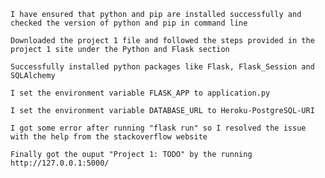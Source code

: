     I have ensured that python and pip are installed successfully and checked the version of python and pip in command line

    Downloaded the project 1 file and followed the steps provided in the project 1 site under the Python and Flask section

    Successfully installed python packages like Flask, Flask_Session and SQLAlchemy

    I set the environment variable FLASK_APP to application.py

    I set the environment variable DATABASE_URL to Heroku-PostgreSQL-URI

    I got some error after running "flask run" so I resolved the issue with the help from the stackoverflow website

    Finally got the ouput "Project 1: TODO" by the running http://127.0.0.1:5000/